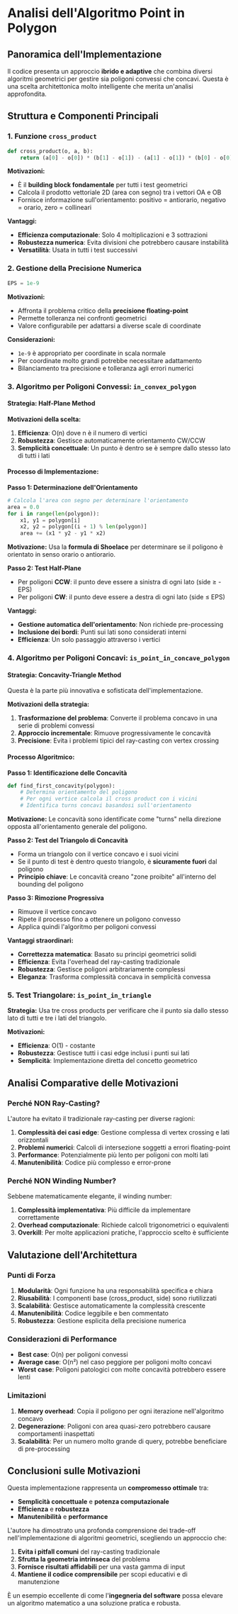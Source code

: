 # Analisi dell'Algoritmo Point in Polygon

## Panoramica dell'Implementazione

Il codice presenta un approccio **ibrido e adaptive** che combina diversi algoritmi geometrici per gestire sia poligoni convessi che concavi. Questa è una scelta architettonica molto intelligente che merita un'analisi approfondita.

## Struttura e Componenti Principali

### 1. **Funzione `cross_product`**

```python
def cross_product(o, a, b):
    return (a[0] - o[0]) * (b[1] - o[1]) - (a[1] - o[1]) * (b[0] - o[0])
```

**Motivazioni:**

- È il **building block fondamentale** per tutti i test geometrici
- Calcola il prodotto vettoriale 2D (area con segno) tra i vettori OA e OB
- Fornisce informazione sull'orientamento: positivo = antiorario, negativo = orario, zero = collineari

**Vantaggi:**

- **Efficienza computazionale**: Solo 4 moltiplicazioni e 3 sottrazioni
- **Robustezza numerica**: Evita divisioni che potrebbero causare instabilità
- **Versatilità**: Usata in tutti i test successivi

### 2. **Gestione della Precisione Numerica**

```python
EPS = 1e-9
```

**Motivazioni:**

- Affronta il problema critico della **precisione floating-point**
- Permette tolleranza nei confronti geometrici
- Valore configurabile per adattarsi a diverse scale di coordinate

**Considerazioni:**

- `1e-9` è appropriato per coordinate in scala normale
- Per coordinate molto grandi potrebbe necessitare adattamento
- Bilanciamento tra precisione e tolleranza agli errori numerici

### 3. **Algoritmo per Poligoni Convessi: `in_convex_polygon`**

#### Strategia: Half-Plane Method

**Motivazioni della scelta:**

1. **Efficienza**: O(n) dove n è il numero di vertici
2. **Robustezza**: Gestisce automaticamente orientamento CW/CCW
3. **Semplicità concettuale**: Un punto è dentro se è sempre dallo stesso lato di tutti i lati

#### Processo di Implementazione:

**Passo 1: Determinazione dell'Orientamento**

```python
# Calcola l'area con segno per determinare l'orientamento
area = 0.0
for i in range(len(polygon)):
    x1, y1 = polygon[i]
    x2, y2 = polygon[(i + 1) % len(polygon)]
    area += (x1 * y2 - y1 * x2)
```

**Motivazione:** Usa la **formula di Shoelace** per determinare se il poligono è orientato in senso orario o antiorario.

**Passo 2: Test Half-Plane**

- Per poligoni **CCW**: il punto deve essere a sinistra di ogni lato (side ≥ -EPS)
- Per poligoni **CW**: il punto deve essere a destra di ogni lato (side ≤ EPS)

**Vantaggi:**

- **Gestione automatica dell'orientamento**: Non richiede pre-processing
- **Inclusione dei bordi**: Punti sui lati sono considerati interni
- **Efficienza**: Un solo passaggio attraverso i vertici

### 4. **Algoritmo per Poligoni Concavi: `is_point_in_concave_polygon`**

#### Strategia: Concavity-Triangle Method

Questa è la parte più innovativa e sofisticata dell'implementazione.

**Motivazioni della strategia:**

1. **Trasformazione del problema**: Converte il problema concavo in una serie di problemi convessi
2. **Approccio incrementale**: Rimuove progressivamente le concavità
3. **Precisione**: Evita i problemi tipici del ray-casting con vertex crossing

#### Processo Algoritmico:

**Passo 1: Identificazione delle Concavità**

```python
def find_first_concavity(polygon):
    # Determina orientamento del poligono
    # Per ogni vertice calcola il cross product con i vicini
    # Identifica turns concavi basandosi sull'orientamento
```

**Motivazione:** Le concavità sono identificate come "turns" nella direzione opposta all'orientamento generale del poligono.

**Passo 2: Test del Triangolo di Concavità**

- Forma un triangolo con il vertice concavo e i suoi vicini
- Se il punto di test è dentro questo triangolo, è **sicuramente fuori** dal poligono
- **Principio chiave**: Le concavità creano "zone proibite" all'interno del bounding del poligono

**Passo 3: Rimozione Progressiva**

- Rimuove il vertice concavo
- Ripete il processo fino a ottenere un poligono convesso
- Applica quindi l'algoritmo per poligoni convessi

**Vantaggi straordinari:**

- **Correttezza matematica**: Basato su principi geometrici solidi
- **Efficienza**: Evita l'overhead del ray-casting tradizionale
- **Robustezza**: Gestisce poligoni arbitrariamente complessi
- **Eleganza**: Trasforma complessità concava in semplicità convessa

### 5. **Test Triangolare: `is_point_in_triangle`**

**Strategia:** Usa tre cross products per verificare che il punto sia dallo stesso lato di tutti e tre i lati del triangolo.

**Motivazioni:**

- **Efficienza**: O(1) - costante
- **Robustezza**: Gestisce tutti i casi edge inclusi i punti sui lati
- **Semplicità**: Implementazione diretta del concetto geometrico

## Analisi Comparative delle Motivazioni

### Perché NON Ray-Casting?

L'autore ha evitato il tradizionale ray-casting per diverse ragioni:

1. **Complessità dei casi edge**: Gestione complessa di vertex crossing e lati orizzontali
2. **Problemi numerici**: Calcoli di intersezione soggetti a errori floating-point
3. **Performance**: Potenzialmente più lento per poligoni con molti lati
4. **Manutenibilità**: Codice più complesso e error-prone

### Perché NON Winding Number?

Sebbene matematicamente elegante, il winding number:

1. **Complessità implementativa**: Più difficile da implementare correttamente
2. **Overhead computazionale**: Richiede calcoli trigonometrici o equivalenti
3. **Overkill**: Per molte applicazioni pratiche, l'approccio scelto è sufficiente

## Valutazione dell'Architettura

### Punti di Forza

1. **Modularità**: Ogni funzione ha una responsabilità specifica e chiara
2. **Riusabilità**: I componenti base (cross_product, side) sono riutilizzati
3. **Scalabilità**: Gestisce automaticamente la complessità crescente
4. **Manutenibilità**: Codice leggibile e ben commentato
5. **Robustezza**: Gestione esplicita della precisione numerica

### Considerazioni di Performance

- **Best case**: O(n) per poligoni convessi
- **Average case**: O(n²) nel caso peggiore per poligoni molto concavi
- **Worst case**: Poligoni patologici con molte concavità potrebbero essere lenti

### Limitazioni

1. **Memory overhead**: Copia il poligono per ogni iterazione nell'algoritmo concavo
2. **Degenerazione**: Poligoni con area quasi-zero potrebbero causare comportamenti inaspettati
3. **Scalabilità**: Per un numero molto grande di query, potrebbe beneficiare di pre-processing

## Conclusioni sulle Motivazioni

Questa implementazione rappresenta un **compromesso ottimale** tra:

- **Semplicità concettuale** e **potenza computazionale**
- **Efficienza** e **robustezza**
- **Manutenibilità** e **performance**

L'autore ha dimostrato una profonda comprensione dei trade-off nell'implementazione di algoritmi geometrici, scegliendo un approccio che:

1. **Evita i pitfall comuni** del ray-casting tradizionale
2. **Sfrutta la geometria intrinseca** del problema
3. **Fornisce risultati affidabili** per una vasta gamma di input
4. **Mantiene il codice comprensibile** per scopi educativi e di manutenzione

È un esempio eccellente di come l'**ingegneria del software** possa elevare un algoritmo matematico a una soluzione pratica e robusta.
